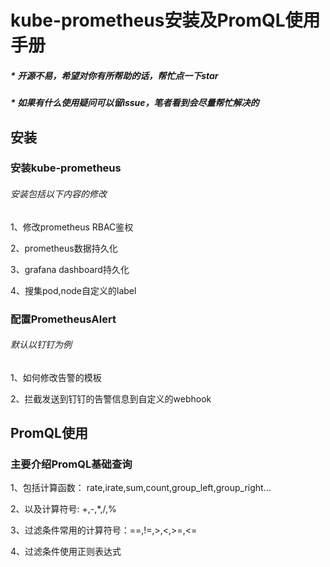 # kube-prometheus安装及PromQL使用手册

##### * 开源不易，希望对你有所帮助的话，帮忙点一下star
##### * 如果有什么使用疑问可以留issue，笔者看到会尽量帮忙解决的

## 安装

### 安装kube-prometheus
###### 安装包括以下内容的修改
1、修改prometheus RBAC鉴权

2、prometheus数据持久化

3、grafana dashboard持久化

4、搜集pod,node自定义的label


### 配置PrometheusAlert
###### 默认以钉钉为例
1、如何修改告警的模板

2、拦截发送到钉钉的告警信息到自定义的webhook


## PromQL使用
### 主要介绍PromQL基础查询
1、包括计算函数： rate,irate,sum,count,group_left,group_right...

2、以及计算符号: +,-,*,/,%

3、过滤条件常用的计算符号：==,!=,>,<,>=,<=

4、过滤条件使用正则表达式
